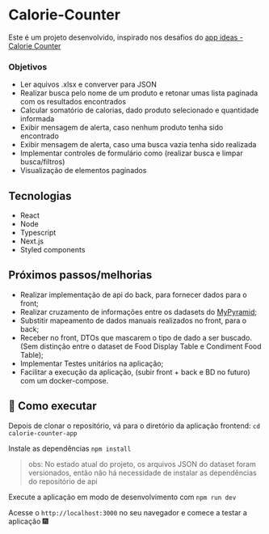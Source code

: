 # Calorie-Counter

Este é um projeto desenvolvido, inspirado nos desafios do [app ideas - Calorie Counter](https://github.com/florinpop17/app-ideas/blob/master/Projects/3-Advanced/Calorie-Counter-App.md)
### Objetivos
 - Ler aquivos .xlsx e converver para JSON
 - Realizar busca pelo nome de um produto e retonar umas lista paginada com os resultados encontrados
 - Calcular somatório de calorias, dado produto selecionado e quantidade informada
 - Exibir mensagem de alerta, caso nenhum produto tenha sido encontrado
 - Exibir mensagem de alerta, caso uma busca vazia tenha sido realizada
 - Implementar controles de formulário como (realizar busca e limpar busca/filtros)
 - Visualização de elementos paginados
   
## Tecnologias

 - React
 - Node
 - Typescript
 - Next.js
 - Styled components

## Próximos passos/melhorias

 - Realizar implementação de api do back, para fornecer dados para o front;
 - Realizar cruzamento de informações entre os dadasets do [MyPyramid](https://catalog.data.gov/dataset/mypyramid-food-raw-data);
 - Substitir mapeamento de dados manuais realizados no front, para o back;
 - Receber no front, DTOs que mascarem o tipo de dado a ser buscado. (Sem distinção entre o dataset de Food Display Table e Condiment Food Table);
 - Implementar Testes unitários na aplicação;
 - Facilitar a execução da aplicação, (subir front + back e BD no futuro) com um docker-compose.


## 🏃 Como executar

Depois de clonar o repositório, vá para o diretório da aplicação frontend:
``cd calorie-counter-app``

Instale as dependências
```npm install```

> obs: No estado atual do projeto, os arquivos JSON do dataset foram versionados, então não há necessidade de instalar as dependências do repositório de api

Execute a aplicação em modo de desenvolvimento com
```npm run dev```

Acesse o `http://localhost:3000` no seu navegador e comece a testar a aplicação 🎆
